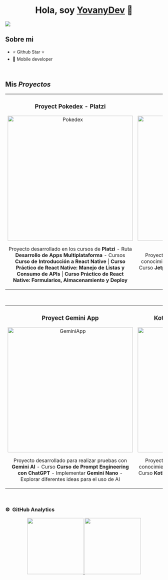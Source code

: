 <div align="center">
<h1 align="center">Hola, soy <a href="https://aristi.dev">YovanyDev</a> 🚀</h1>
</div>
<img src="https://i.imgur.com/heHY0cI.png"</img>

## Sobre mi

- ⭐ Github Star ⭐ 
- 📲 Mobile developer
<br>

## Mis *Proyectos*
<table>
<tr>
<td width="50%">
<h3 align="center">Proyect Pokedex - Platzi</h3>
<div align="center">
<a href="https://github.com/NIMP3/PokeDex" target="_blank"><img src="https://i.imgur.com/sYAk1tp.png" width="400" alt="Pokedex"></a>
<br>
<p>Proyecto desarrollado en los cursos de <strong>Platzi</strong> - Ruta <strong>Desarrollo de Apps Multiplataforma</strong> - Cursos <strong>Curso de Introducción a React Native</strong> | <strong>Curso Práctico de React Native: Manejo de Listas y Consumo de APIs</strong> | <strong>Curso Práctico de React Native: Formularios, Almacenamiento y Deploy</strong> </p>
</div>                                                                                    
</td>

<td width="50%">
<h3 align="center">Testing Jetpack Compose</h3>
<div align="center">                                       
<a href="https://github.com/NIMP3/JetpackComposeTest" target="_blank"><img src="https://i.imgur.com/kcdYPHa.png" width="400" alt="JetpackCompose"></a>
<br>
<br>
<p>Proyecto desarrollado para visualizar todos los conocimientos adquiridos de <strong>Jetpack Compose</strong> - Curso <strong>Jetpack Compose: Curso definitivo desde 0 [2023]</strong> </p>
<br>
</div>                                                             
</table>                                                                                 
</div>
<br>

<table>
<tr>
<td width="50%">
<h3 align="center">Proyect Gemini App</h3>
<div align="center">
<a href="https://github.com/NIMP3/GeminiApp" target="_blank"><img src="https://i.imgur.com/4oAHIvw.png" width="400" alt="GeminiApp"></a>
<br>
<p>Proyecto desarrollado para realizar pruebas con <strong>Gemini AI</strong> - Curso <strong>Curso de Prompt Engineering con ChatGPT</strong> - Implementar <strong>Gemini Nano</strong> - Explorar diferentes ideas para el uso de AI</p>
</div>                                                                                    
</td>

<td width="50%">
<h3 align="center">Kotlin Multiplatform Test Project</h3>
<div align="center">
<a href="https://github.com/NIMP3/KotlinProject" target="_blank"><img src="https://i.imgur.com/XrMjvHm.png" width="400" alt="KmpApp"></a>
<br>
<p>Proyecto desarrollado para visualizar todos los conocimientos adquiridos de <strong>Kotlin Multiplatform</strong> - Curso <strong>Kotlin Multiplataforma: Curso Intensivo para Android y iOS</strong> </p>
</div>                                                                                    
</td>
                                                          
</table>                                                                                 
</div>
<br>

### ⚙️ &nbsp;GitHub Analytics

<p align="center">
<a href="https://github.com/NIMP3">
  <img height="180em" src="https://github-readme-stats-eight-theta.vercel.app/api?username=NIMP3&show_icons=true&theme=algolia&include_all_commits=true&count_private=true"/>
  <img height="180em" src="https://github-readme-stats-eight-theta.vercel.app/api/top-langs/?username=NIMP3&layout=compact&langs_count=8&theme=algolia"/>
</a>
</p>
